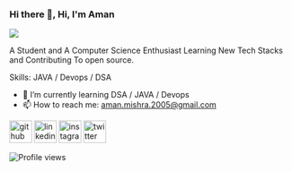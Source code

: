 ### Hi there 👋, Hi, I'm Aman
![](https://pbs.twimg.com/profile_banners/1375677178067574785/1647277047/600x200)

A Student and A Computer Science Enthusiast Learning New Tech Stacks 
and Contributing To open source. 

Skills: JAVA / Devops / DSA

- 🌱 I’m currently learning DSA / JAVA / Devops 
- 📫 How to reach me: aman.mishra.2005@gmail.com 


[<img src='https://cdn.jsdelivr.net/npm/simple-icons@3.0.1/icons/github.svg' alt='github' height='40'>](https://github.com/Aman254)  [<img src='https://cdn.jsdelivr.net/npm/simple-icons@3.0.1/icons/linkedin.svg' alt='linkedin' height='40'>](https://www.linkedin.com/in/https://www.linkedin.com/in/aman-mishra-a4608a227//)  [<img src='https://cdn.jsdelivr.net/npm/simple-icons@3.0.1/icons/instagram.svg' alt='instagram' height='40'>](https://www.instagram.com/https://www.instagram.com/amanmishra.07/?hl=en/)  [<img src='https://cdn.jsdelivr.net/npm/simple-icons@3.0.1/icons/twitter.svg' alt='twitter' height='40'>](https://twitter.com/https://twitter.com/amanmishra_7)  

![Profile views](https://gpvc.arturio.dev/Aman254)  
